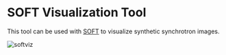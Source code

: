 # SOFT Visualization Tool

This tool can be used with [SOFT](https://github.com/hoppe93/SOFT) to visualize
synthetic synchrotron images.

![softviz](http://ft.nephy.chalmers.se/~hoppe/images/softviz.png "softviz UI")
